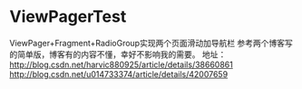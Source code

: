 # ViewPagerTest
ViewPager+Fragment+RadioGroup实现两个页面滑动加导航栏
参考两个博客写的简单版，博客有的内容不懂，幸好不影响我的需要。
地址：
http://blog.csdn.net/harvic880925/article/details/38660861
http://blog.csdn.net/u014733374/article/details/42007659
